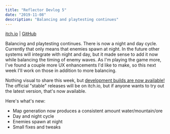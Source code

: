```yaml
---
title: "Reflector Devlog 5"
date: "2019-11-08"
description: "Balancing and playtesting continues"
---
```


<a href="https://mscottmoore.itch.io/reflector" target="_blank">itch.io</a> | <a href="https://github.com/mscottmoore/reflector" target="_blank">GitHub</a>

Balancing and playtesting continues. There is now a night and day cycle. Currently that only means that enemies spawn at night. In the future other systems will integrate with night and day, but it made sense to add it now while balancing the timing of enemy waves. As I'm playing the game more, I've found a couple more UX enhancements I'd like to make, so this next week I'll work on those in addition to more balancing.

Nothing visual to share this week, but <a href="https://reflector-unstable.netlify.com" target="_blank">development builds are now available!</a> The official "stable" releases will be on itch.io, but if anyone wants to try out the latest version, that's now available.

Here's what's new:

- Map generation now produces a consistent amount water/mountain/ore
- Day and night cycle
- Enemies spawn at night
- Small fixes and tweaks
